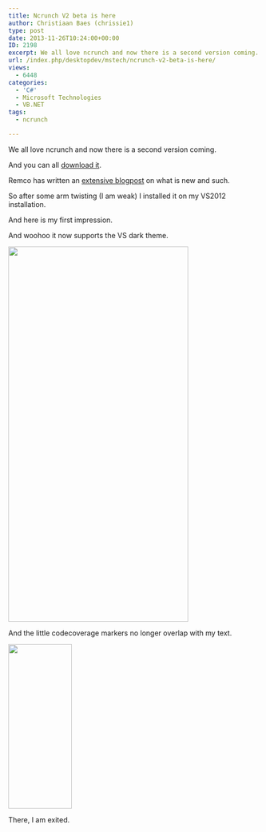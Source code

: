```yaml
---
title: Ncrunch V2 beta is here
author: Christiaan Baes (chrissie1)
type: post
date: 2013-11-26T10:24:00+00:00
ID: 2198
excerpt: We all love ncrunch and now there is a second version coming.
url: /index.php/desktopdev/mstech/ncrunch-v2-beta-is-here/
views:
  - 6448
categories:
  - 'C#'
  - Microsoft Technologies
  - VB.NET
tags:
  - ncrunch

---
```

We all love ncrunch and now there is a second version coming.

And you can all [download it][1].

Remco has written an [extensive blogpost][2] on what is new and such. 

So after some arm twisting (I am weak) I installed it on my VS2012 installation.

And here is my first impression.

And woohoo it now supports the VS dark theme.

<div class="image_block">
  <a href="https://lessthandot.z19.web.core.windows.net/wp-content/uploads/users/chrissie1/ncrunch/ncrunchV2_1.png?mtime=1385461326"><img alt="" src="https://lessthandot.z19.web.core.windows.net/wp-content/uploads/users/chrissie1/ncrunch/ncrunchV2_1.png?mtime=1385461326" width="360" height="751" /></a>
</div>

And the little codecoverage markers no longer overlap with my text. 

<div class="image_block">
  <a href="https://lessthandot.z19.web.core.windows.net/wp-content/uploads/users/chrissie1/ncrunch/ncrunchV2_2.png?mtime=1385461390"><img alt="" src="https://lessthandot.z19.web.core.windows.net/wp-content/uploads/users/chrissie1/ncrunch/ncrunchV2_2.png?mtime=1385461390" width="127" height="329" /></a>
</div>

There, I am exited.

 [1]: http://www.ncrunch.net/download
 [2]: http://blog.ncrunch.net/post/NCrunch-V2-Beta-Is-Now-Available!.aspx